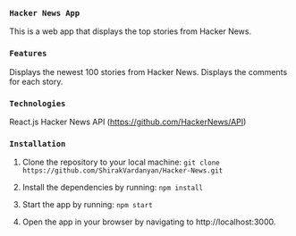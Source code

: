 ### `Hacker News App`
This is a web app that displays the top stories from Hacker News.

### `Features`
Displays the newest 100 stories from Hacker News.
Displays the comments for each story.

### `Technologies`
React.js
Hacker News API (https://github.com/HackerNews/API)

### `Installation`

1. Clone the repository to your local machine:
`git clone https://github.com/ShirakVardanyan/Hacker-News.git`

2. Install the dependencies by running:
`npm install`

3. Start the app by running:
`npm start`

4. Open the app in your browser by navigating to http://localhost:3000.

